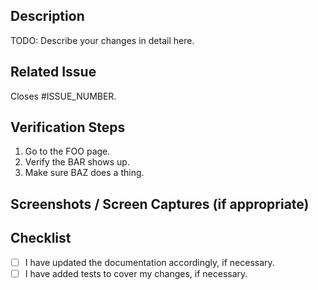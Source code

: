 <!--
Before submitting this pull request, please make sure you have read our Contribution Guidelines and your PR meets our contribution standards:
https://github.com/magento/pwa-studio/blob/master/.github/CONTRIBUTING.md

Please fill out as much information as you can about your PR to help speed up the review process.
If your PR addresses an existing GitHub Issue, please refer to it in the title or Additional Information section to make the connection.

We may ask you for changes in your PR in order to meet the standards set in our Contribution Guidelines. PRs that do not comply with our guidelines may be closed at the maintainers' discretion.

Feel free to remove this section before creating this PR. Thank you for your contribution!
-->

## Description

TODO: Describe your changes in detail here.

## Related Issue
<!--- This project only accepts pull requests related to open issues -->
<!--- If suggesting a new feature or change, please discuss it in an issue first -->
<!--- If fixing a bug, there should be an issue describing it with steps to reproduce -->
<!--- Please link to the issue here by replacing ISSUE_NUMBER with your actual issue number. -->
<!--- Using the above wording causes Github to automatically close the issue on merge. -->
Closes #ISSUE_NUMBER.

## Verification Steps
<!-- Please describe in detail how a reviewer can verify your changes. -->
1. Go to the FOO page.
2. Verify the BAR shows up.
3. Make sure BAZ does a thing.

## Screenshots / Screen Captures (if appropriate)

## Checklist
<!--- Go over all the following points, and put an `x` in all the boxes that apply. -->
<!--- If you're unsure about any of these, don't hesitate to ask. We're here to help! -->
- [ ] I have updated the documentation accordingly, if necessary.
- [ ] I have added tests to cover my changes, if necessary.

